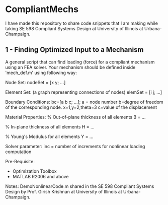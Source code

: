 # CompliantMechs
I have made this repository to share code snippets that I am making while taking SE 598 Compliant Systems Design at University of Illinois at Urbana-Champaign. 


1 - Finding Optimized Input to a Mechanism
------------------------------------------

A general script that can find loading (force) for a compliant mechanism using an FEA solver.
Your mechanism should be defined inside 'mech_def.m' using following way:

Node Set:
 nodeSet = [x y; ...]

Element Set: (a graph representing connections of nodes)
 elemSet = [i j; ...]

Boundary Conditions:
 bc=[a b c; ...];
 a = node number
 b=degree of freedom of the corresponding node. x=1,y=2,theta=3
 c=value of the displacement

Material Properties:
% Out-of-plane thickness of all elements
 B = ...

% In-plane thickness of all elements
 H = ...

% Young's Modulus for all elements
 Y = ...

Solver parameter:
 inc = number of increments for nonlinear loading computation



Pre-Requisite:

- Optimization Toolbox
- MATLAB R2006 and above


Notes:
DemoNonlinearCode.m shared in the SE 598 Compliant Systems Design by Prof. Girish Krishnan at University of Illinois at Urbana-Champaign.
